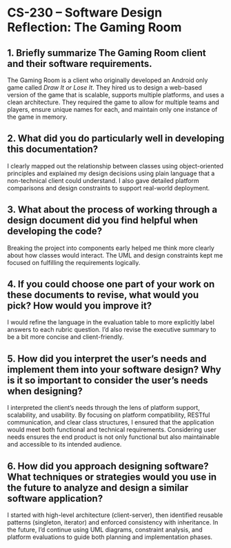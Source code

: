 # CS-230 – Software Design Reflection: The Gaming Room

## 1. Briefly summarize The Gaming Room client and their software requirements.
The Gaming Room is a client who originally developed an Android only game called *Draw It or Lose It*. They hired us to design a web-based version of the game that is scalable, supports multiple platforms, and uses a clean architecture. They required the game to allow for multiple teams and players, ensure unique names for each, and maintain only one instance of the game in memory.

## 2. What did you do particularly well in developing this documentation?
I clearly mapped out the relationship between classes using object-oriented principles and explained my design decisions using plain language that a non-technical client could understand. I also gave detailed platform comparisons and design constraints to support real-world deployment.

## 3. What about the process of working through a design document did you find helpful when developing the code?
Breaking the project into components early helped me think more clearly about how classes would interact. The UML and design constraints kept me focused on fulfilling the requirements logically.

## 4. If you could choose one part of your work on these documents to revise, what would you pick? How would you improve it?
I would refine the language in the evaluation table to more explicitly label answers to each rubric question. I’d also revise the executive summary to be a bit more concise and client-friendly.

## 5. How did you interpret the user’s needs and implement them into your software design? Why is it so important to consider the user’s needs when designing?
I interpreted the client’s needs through the lens of platform support, scalability, and usability. By focusing on platform compatibility, RESTful communication, and clear class structures, I ensured that the application would meet both functional and technical requirements. Considering user needs ensures the end product is not only functional but also maintainable and accessible to its intended audience.

## 6. How did you approach designing software? What techniques or strategies would you use in the future to analyze and design a similar software application?
I started with high-level architecture (client-server), then identified reusable patterns (singleton, iterator) and enforced consistency with inheritance. In the future, I’d continue using UML diagrams, constraint analysis, and platform evaluations to guide both planning and implementation phases.
